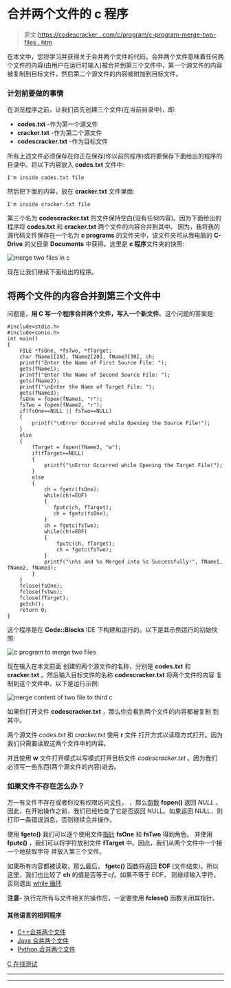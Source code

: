 # 合并两个文件的 c 程序

> 原文:[https://codescracker . com/c/program/c-program-merge-two-files . htm](https://codescracker.com/c/program/c-program-merge-two-files.htm)

在本文中，您将学习并获得关于合并两个文件的代码。合并两个文件意味着任何两个文件的内容(由用户在运行时输入)被合并到第三个文件中，第一个源文件的内容被复制到目标文件，然后第二个源文件的内容被附加到目标文件。

### 计划前要做的事情

在浏览程序之前，让我们首先创建三个文件(在当前目录中)，即:

*   **codes.txt** -作为第一个源文件
*   **cracker.txt** -作为第二个源文件
*   **codescracker.txt** -作为目标文件

所有上述文件必须保存在你正在保存(你以前的程序)或将要保存下面给出的程序的目录中。将以下内容放入 **codes.txt** 文件中:

```
I'm inside codes.txt file
```

然后把下面的内容，放在 **cracker.txt** 文件里面:

```
I'm inside cracker.txt file
```

第三个名为 **codescracker.txt** 的文件保持空白(没有任何内容)。因为下面给出的 程序将 **codes.txt** 和 **cracker.txt** 两个文件的内容合并到其中。 因为，我将我的源代码文件保存在一个名为 **c programs** 的文件夹中，该文件夹可从我电脑的 **C-Drive** 的父目录 **Documents** 中获得。这里是 **c 程序**文件夹的快照:

![merge two files in c](../Images/af496409c2f62758fcbe108ea73c1a87.png)

现在让我们继续下面给出的程序。

## 将两个文件的内容合并到第三个文件中

问题是，**用 C 写一个程序合并两个文件，写入一个新文件**。这个问题的答案是:

```
#include<stdio.h>
#include<conio.h>
int main()
{
    FILE *fsOne, *fsTwo, *fTarget;
    char fName1[20], fName2[20], fName3[30], ch;
    printf("Enter the Name of First Source File: ");
    gets(fName1);
    printf("Enter the Name of Second Source File: ");
    gets(fName2);
    printf("\nEnter the Name of Target File: ");
    gets(fName3);
    fsOne = fopen(fName1, "r");
    fsTwo = fopen(fName2, "r");
    if(fsOne==NULL || fsTwo==NULL)
    {
        printf("\nError Occurred while Opening the Source File!");
    }
    else
    {
        fTarget = fopen(fName3, "w");
        if(fTarget==NULL)
        {
            printf("\nError Occurred while Opening the Target File!");
        }
        else
        {
            ch = fgetc(fsOne);
            while(ch!=EOF)
            {
               fputc(ch, fTarget);
               ch = fgetc(fsOne);
            }
            ch = fgetc(fsTwo);
            while(ch!=EOF)
            {
                fputc(ch, fTarget);
                ch = fgetc(fsTwo);
            }
            printf("\n%s and %s Merged into %s Successfully!", fName1, fName2, fName3);
        }
    }
    fclose(fsOne);
    fclose(fsTwo);
    fclose(fTarget);
    getch();
    return 0;
}
```

这个程序是在 **Code::Blocks** IDE 下构建和运行的。以下是其示例运行的初始快照:

![c program to merge two files](../Images/cca15ff0a81f1a78b3f505a1bbf51a68.png)

现在输入在本文前面 创建的两个源文件的名称，分别是 **codes.txt** 和 **cracker.txt** 。然后输入目标文件的名称 **codescracker.txt** 将两个文件的内容 复制到这个文件中。以下是运行示例:

![merge content of two file to third c](../Images/24166840e56aef366a429c1f831b30c0.png)

如果你打开文件 **codescracker.txt** ，那么你会看到两个文件的内容都被复制 到其中。

两个源文件 *codes.txt* 和 *cracker.txt* 使用 **r** 文件 打开方式以读取方式打开。因为我们只需要读取这两个文件中的内容。

并且使用 **w** 文件打开模式以写模式打开目标文件 *codescracker.txt* 。因为我们 必须写一些东西(两个源文件的内容)进去。

### 如果文件不存在怎么办？

万一有文件不存在或者你没有权限访问[文件](/c/c-file-io.htm)， ，那么[函数](/c/c-functions.htm) **fopen()** 返回 *NULL* 。因此，在开始操作之前，我们已经检查了它是否返回 NULL。如果返回 NULL，则打印一条错误消息，否则继续合并操作。

使用 **fgetc()** 我们可以逐个使用文件[指针](/c/c-pointers.htm) **fsOne** 和 **fsTwo** 得到角色。 并使用 **fputc()** ，我们可以将字符放到文件 **fTarget** 中。因此，我们从两个文件中一个接一个地获取字符 并放入第三个文件。

如果所有内容都被读取，那么最后， **fgetc()** 函数将返回 **EOF** (文件结束)。所以 这里，我们也比较了 **ch** 的值是否等于*of*。如果不等于 EOF， 则继续输入字符，否则退出 [while 循环](/c/c-while-loop.htm)

**注意-** 执行完所有与文件相关的操作后，一定要使用 **fclose()** 函数关闭其指针。

#### 其他语言的相同程序

*   [C++合并两个文件](/cpp/program/cpp-program-merge-two-files.htm)
*   [Java 合并两个文件](/java/program/java-program-merge-two-files.htm)
*   [Python 合并两个文件](/python/program/python-program-merge-two-files.htm)

[C 在线测试](/exam/showtest.php?subid=2)

* * *

* * *